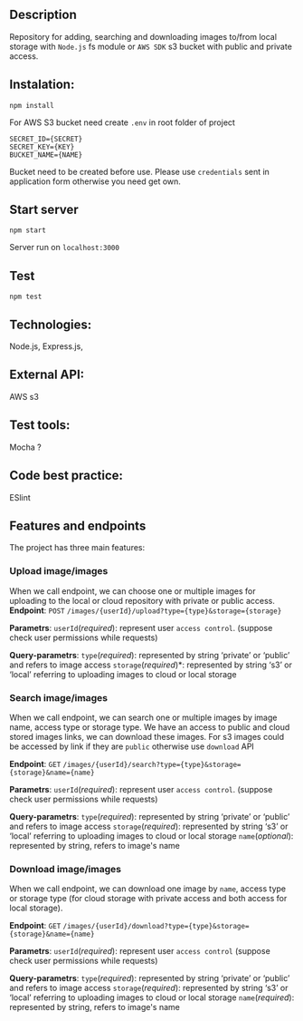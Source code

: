 ## Description

Repository for adding, searching and downloading images to/from local storage with `Node.js` fs module or `AWS SDK` s3 bucket with public and private access.


## Instalation:
```
npm install
```
For AWS S3 bucket need create `.env` in root folder of project

```
SECRET_ID={SECRET}
SECRET_KEY={KEY}
BUCKET_NAME={NAME}
```
Bucket need to be created before use.
Please use `credentials` sent in application form otherwise you need get own.

## Start server
```
npm start
```
Server run on `localhost:3000`

## Test
```
npm test
```


## Technologies:
Node.js, Express.js, 
## External API:
AWS s3
## Test tools:
Mocha ? 
## Code best practice:
ESlint

## Features and endpoints
The project has three main features:

### Upload image/images
When we call endpoint, we can choose one or multiple images for uploading to the local or cloud repository with private or public access. 
**Endpoint**:
`POST` ```/images/{userId}/upload?type={type}&storage={storage}```

**Parametrs**:
`userId`(*required*): represent user `access control`. (suppose check user permissions while requests)

**Query-parametrs**: 
`type`(*required*): represented by string ‘private’ or ‘public’ and refers to image access
`storage`(*required*)*: represented by string ‘s3’ or ‘local’ referring to uploading images to cloud or local storage

### Search image/images
When we call endpoint, we can search one or multiple images by image name, access type or storage type. We have an access to public and cloud stored images links, we can download these images.
For s3 images could be accessed by link if they are `public` otherwise use `download` API

**Endpoint**:
`GET` ```/images/{userId}/search?type={type}&storage={storage}&name={name}```

**Parametrs**:
`userId`(*required*): represent user `access control`. (suppose check user permissions while requests)

**Query-parametrs**: 
`type`(*required*): represented by string ‘private’ or ‘public’ and refers to image access
`storage`(*required*): represented by string ‘s3’ or ‘local’ referring to uploading images to cloud or local storage
`name`(*optional*): represented by string, refers to image's name

### Download image/images
When we call endpoint, we can download one image by `name`, access type or storage type (for cloud storage with private access and both access for local storage).

**Endpoint**:
`GET` ```/images/{userId}/download?type={type}&storage={storage}&name={name}```

**Parametrs**:
`userId`(*required*): represent user `access control` (suppose check user permissions while requests)

**Query-parametrs**: 
`type`(*required*): represented by string ‘private’ or ‘public’ and refers to image access
`storage`(*required*): represented by string ‘s3’ or ‘local’ referring to uploading images to cloud or local storage
`name`(*required*): represented by string, refers to image's name
